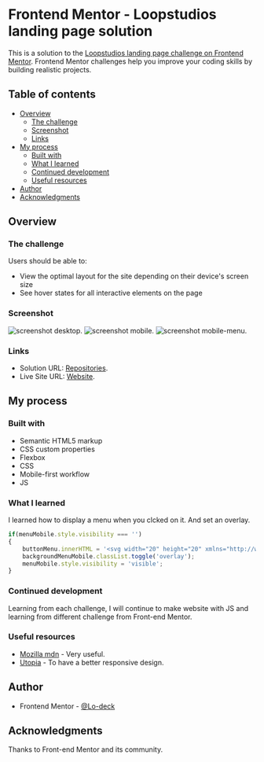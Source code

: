 # Frontend Mentor - Loopstudios landing page solution

This is a solution to the [Loopstudios landing page challenge on Frontend Mentor](https://www.frontendmentor.io/challenges/loopstudios-landing-page-N88J5Onjw). Frontend Mentor challenges help you improve your coding skills by building realistic projects. 

## Table of contents

- [Overview](#overview)
  - [The challenge](#the-challenge)
  - [Screenshot](#screenshot)
  - [Links](#links)
- [My process](#my-process)
  - [Built with](#built-with)
  - [What I learned](#what-i-learned)
  - [Continued development](#continued-development)
  - [Useful resources](#useful-resources)
- [Author](#author)
- [Acknowledgments](#acknowledgments)


## Overview

### The challenge

Users should be able to:

- View the optimal layout for the site depending on their device's screen size
- See hover states for all interactive elements on the page


### Screenshot


![screenshot desktop](https://github.com/Lo-Deck/Loopstudios-landing-page/blob/main/screenshot/Loopstudios%20landing%20page-desktop.png).
![screenshot mobile](https://github.com/Lo-Deck/Loopstudios-landing-page/blob/main/screenshot/Loopstudios%20landing%20page-mobile.png).
![screenshot mobile-menu](https://github.com/Lo-Deck/Loopstudios-landing-page/blob/main/screenshot/Loopstudios%20landing%20page-mobile-menu.png).



### Links

- Solution URL: [Repositories](https://github.com/Lo-Deck/Loopstudios-landing-page).
- Live Site URL: [Website](https://lo-deck.github.io/Loopstudios-landing-page/).



## My process

### Built with

- Semantic HTML5 markup
- CSS custom properties
- Flexbox
- CSS
- Mobile-first workflow
- JS


### What I learned

I learned how to display a menu when you clcked on it. And set an overlay.

```js
if(menuMobile.style.visibility === '')
{
	buttonMenu.innerHTML = '<svg width="20" height="20" xmlns="http://www.w3.org/2000/svg"><path d="M17.778.808l1.414 1.414L11.414 10l7.778 7.778-1.414 1.414L10 				11.414l-7.778 7.778-1.414-1.414L8.586 10 .808 2.222 2.222.808 10 8.586 17.778.808z" fill="#FFF" fill-rule="evenodd"/></svg>';
	backgroundMenuMobile.classList.toggle('overlay');
 	menuMobile.style.visibility = 'visible';           
}
```


### Continued development

Learning from each challenge, I will continue to make website with JS and learning from different challenge from Front-end Mentor.


### Useful resources

- [Mozilla mdn](https://developer.mozilla.org/) - Very useful.
- [Utopia](https://utopia.fyi/) - To have a better responsive design.


## Author

- Frontend Mentor - [@Lo-deck](https://www.frontendmentor.io/profile/Lo-Deck)


## Acknowledgments

Thanks to Front-end Mentor and its community.
